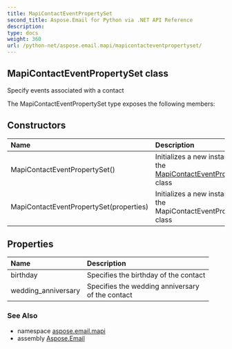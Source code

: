 ```yaml
---
title: MapiContactEventPropertySet
second_title: Aspose.Email for Python via .NET API Reference
description: 
type: docs
weight: 360
url: /python-net/aspose.email.mapi/mapicontacteventpropertyset/
---
```


## MapiContactEventPropertySet class

Specify events associated with a contact

The MapiContactEventPropertySet type exposes the following members:
## Constructors
| Name | Description |
| :- | :- |
|MapiContactEventPropertySet()|Initializes a new instance of the [MapiContactEventPropertySet](/python-net/aspose.email.mapi/mapicontacteventpropertyset/) class|
|MapiContactEventPropertySet(properties)|Initializes a new instance of the MapiContactEventPropertySet class|
## Properties
| Name | Description |
| :- | :- |
|birthday|Specifies the birthday of the contact|
|wedding_anniversary|Specifies the wedding anniversary <br/>            of the contact|

### See Also

* namespace [aspose.email.mapi](/python-net/aspose.email.mapi/)
* assembly [Aspose.Email](/python-net/)

